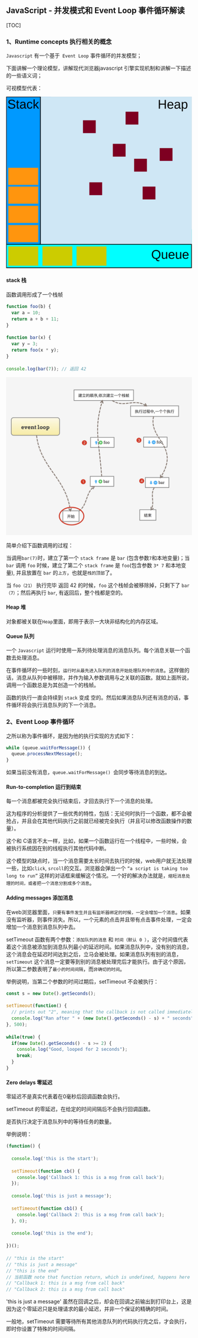 ## JavaScript - 并发模式和 Event Loop 事件循环解读

[TOC]

### 1、Runtime concepts 执行相关的概念

`Javascript` 有一个基于` Event Loop` 事件循环的并发模型；

下面讲解一个理论模型，讲解现代浏览器javascript 引擎实现机制和讲解一下描述的一些语义词；

可视模型代表：

![](assets/stack-heap-queue.svg)

#### stack 栈

函数调用形成了一个栈帧

```js
function foo(b) {
  var a = 10;
  return a + b + 11;
}

function bar(x) {
  var y = 3;
  return foo(x * y);
}

console.log(bar(7)); // 返回 42
```

![stack](assets/event_stack.jpg)

简单介绍下函数调用的过程：

当调用`bar(7)`时，建立了第一个 `stack frame` 是 `bar` (包含参数` 7 `和本地变量)；当 `bar` 调用 `foo` 时候，建立了第二个 `stack frame` 是 `foo`(包含参数 `3* 7` 和本地变量), 并且放置在 `bar` 的`上方`，也就是`栈的顶部`了。

当 `foo（21）` 执行完毕 返回 42 的时候，`foo` 这个栈帧会被移除掉，只剩下了 `bar（7）`；然后再执行 `bar`, 有返回后，整个栈都是空的。

#### Heap 堆

对象都被关联在`Heap`里面，即用于表示一大块非结构化的内存区域。

#### Queue 队列

一个 `Javascript` 运行时使用一系列待处理消息的消息队列。每个消息关联一个函数去处理消息。

在事件循环的一些时刻，`运行时从最先进入队列的消息开始处理队列中的消息`。这样做的话，消息从队列中被移除，并作为输入参数调用与之关联的函数。就如上面所说，调用一个函数总是为其创造一个的栈帧。

函数的执行一直会持续到 `stack` 变成 空的。然后如果消息队列还有消息的话，事件循环将会执行消息队列的下一个消息。



### 2、Event Loop 事件循环

之所以称为事件循环，是因为他的执行实现的方式如下：

```js
while (queue.waitForMessage()) {
  queue.processNextMessage();
}
```

如果当前没有消息，`queue.waitForMessage() `会同步等待消息的到达。

#### Run-to-completion 运行到结束

每一个消息都被完全执行结束后，才回去执行下一个消息的处理。

这为程序的分析提供了一些优秀的特性，包括：无论何时执行一个函数，都不会被抢占，并且会在其他代码执行之前就已经被完全执行（并且可以修改函数操作的数量）。

这个和 C语言不太一样，比如，如果一个函数运行在一个线程中，一些时候，会被执行系统因在别的线程执行其他代码中断。

这个模型的缺点时，当一个消息需要太长时间去执行的时候，web用户就无法处理一些，比如`click`, `srcoll`的交互。浏览器会弹出一个 `“a script is taking too long to run”` 这样的对话框来缓解这个情况。一个好的解决办法就是，`缩短消息处理的时间，或者把一个消息分割成多个消息`。

#### Adding messages 添加消息

在web浏览器里面，`只要有事件发生并且有监听器绑定的时候，一定会增加一个消息`。如果没有监听器，则事件消失。所以，一个元素的点击并且带有点击事件处理，一定会增加一个消息到消息队列中去。

setTimeout 函数有两个参数：`添加队列的消息` 和 `时间（默认 0 ）`，这个时间值代表着这个消息被添加到消息队列最小的延迟时间。如果消息队列中，没有别的消息，这个消息会在延迟时间达到之后，立马会被处理。如果消息队列有别的消息，`setTimeout` 这个消息一定要等到别的消息被处理完后才能执行。由于这个原因，所以第二参数表明了`最小的时间间隔`，而`非确切的时间`。

举例说明，当第二个参数的时间过期后，setTimeout 不会被执行：

```js
const s = new Date().getSeconds();

setTimeout(function() {
  // prints out "2", meaning that the callback is not called immediately after 500 milliseconds.
  console.log("Ran after " + (new Date().getSeconds() - s) + " seconds");
}, 500);

while(true) {
  if(new Date().getSeconds() - s >= 2) {
    console.log("Good, looped for 2 seconds");
    break;
  }
}
```



#### Zero delays 零延迟

零延迟不是真实代表着在0毫秒后回调函数会执行。

setTimeout 的零延迟，在给定的时间间隔后不会执行回调函数。

是否执行决定于消息队列中的等待任务的数量。

举例说明：

```js
(function() {

  console.log('this is the start');

  setTimeout(function cb() {
    console.log('Callback 1: this is a msg from call back');
  });

  console.log('this is just a message');

  setTimeout(function cb1() {
    console.log('Callback 2: this is a msg from call back');
  }, 0);

  console.log('this is the end');

})();

// "this is the start"
// "this is just a message"
// "this is the end"
// 当前函数 note that function return, which is undefined, happens here 
// "Callback 1: this is a msg from call back"
// "Callback 2: this is a msg from call back"
```

'this is just a message' 虽然在回调之后，却会在回调之前输出到打印台上，这是因为这个零延迟只是处理请求的最小延迟，并非一个保证的精确的时间。

一般地，setTimeout 需要等待所有其他消息队列的代码执行完之后，才会执行，即时你设置了特殊的时间间隔。



